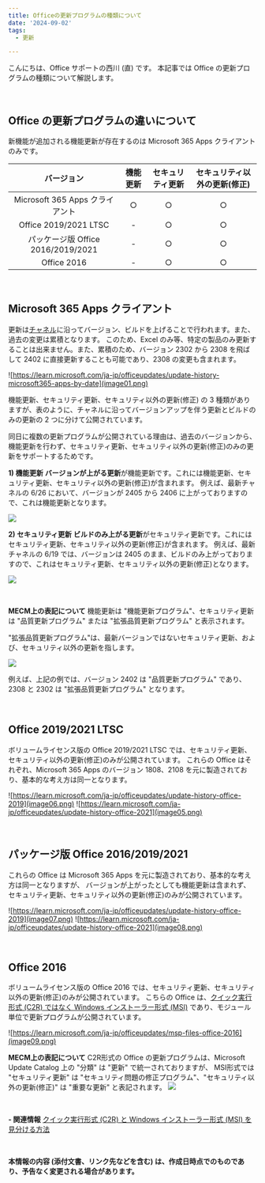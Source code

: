 ```yaml
---
title: Officeの更新プログラムの種類について
date: '2024-09-02'
tags:
  - 更新

---
```


こんにちは、Office サポートの西川 (直) です。 
本記事では Office の更新プログラムの種類について解説します。

<br>

Office の更新プログラムの違いについて
--
新機能が追加される機能更新が存在するのは Microsoft 365 Apps クライアントのみです。

| バージョン | 機能更新 |セキュリティ更新 | セキュリティ以外の更新(修正) |
| :----: | :----: | :----: | :----: |
| Microsoft 365 Apps クライアント| ○ | ○ | ○ |
| Office 2019/2021 LTSC | - | ○ | ○ |
| パッケージ版 Office 2016/2019/2021 | - | ○ | ○ |
| Office 2016 | - | ○ | ○ |

<br>

Microsoft 365 Apps クライアント
---
更新は[チャネル](https://learn.microsoft.com/ja-jp/microsoft-365-apps/updates/overview-update-channels)に沿ってバージョン、ビルドを上げることで行われます。また、過去の変更は累積となります。
このため、Excel のみ等、特定の製品のみ更新することは出来ません。また、累積のため、バージョン 2302 から 2308 を飛ばして 2402 に直接更新することも可能であり、2308 の変更も含まれます。

![https://learn.microsoft.com/ja-jp/officeupdates/update-history-microsoft365-apps-by-date](image01.png)

機能更新、セキュリティ更新、セキュリティ以外の更新(修正) の 3 種類がありますが、表のように、チャネルに沿ってバージョンアップを伴う更新とビルドのみの更新の 2 つに分けて公開されています。

同日に複数の更新プログラムが公開されている理由は、過去のバージョンから、機能更新を行わず、セキュリティ更新、セキュリティ以外の更新(修正)のみの更新をサポートするためです。

**1) 機能更新**
**バージョンが上がる更新**が機能更新です。これには機能更新、セキュリティ更新、セキュリティ以外の更新(修正)が含まれます。
例えば、最新チャネルの 6/26 において、バージョンが 2405 から 2406 に上がっておりますので、これは機能更新となります。

![](image02.png)

**2) セキュリティ更新**
**ビルドのみ上がる更新**がセキュリティ更新です。これにはセキュリティ更新、セキュリティ以外の更新(修正)が含まれます。
例えば、最新チャネルの 6/19 では、バージョンは 2405 のまま、ビルドのみ上がっておりますので、これはセキュリティ更新、セキュリティ以外の更新(修正)となります。

![](image03.png)

<br>


**MECM上の表記について**
機能更新は "機能更新プログラム"、セキュリティ更新は "品質更新プログラム" または "拡張品質更新プログラム" と表示されます。

"拡張品質更新プログラム"は、最新バージョンではないセキュリティ更新、および、セキュリティ以外の更新を指します。


![](image04.png)

例えば、上記の例では、バージョン 2402 は "品質更新プログラム" であり、2308 と 2302 は "拡張品質更新プログラム" となります。



<br>


Office 2019/2021 LTSC
---
ボリュームライセンス版の Office 2019/2021 LTSC では、セキュリティ更新、セキュリティ以外の更新(修正)のみが公開されています。
これらの Office はそれぞれ、Microsoft 365 Apps のバージョン 1808、2108 を元に製造されており、基本的な考え方は同一となります。

![https://learn.microsoft.com/ja-jp/officeupdates/update-history-office-2019](image06.png)
![https://learn.microsoft.com/ja-jp/officeupdates/update-history-office-2021](image05.png)



<br>

パッケージ版 Office 2016/2019/2021
---
これらの Office は Microsoft 365 Apps を元に製造されており、基本的な考え方は同一となりますが、
バージョンが上がったとしても機能更新は含まれず、セキュリティ更新、セキュリティ以外の更新(修正)のみが公開されています。

![https://learn.microsoft.com/ja-jp/officeupdates/update-history-office-2019](image07.png)
![https://learn.microsoft.com/ja-jp/officeupdates/update-history-office-2021](image08.png)



<br>

Office 2016
---
ボリュームライセンス版の Office 2016 では、セキュリティ更新、セキュリティ以外の更新(修正)のみが公開されています。
こちらの Office は、[クイック実行形式 (C2R) ではなく Windows インストーラー形式 (MSI)](https://officesupportjp.github.io/blog/cl0m8t2dj00393gvs3r7oar2m/) であり、モジュール単位で更新プログラムが公開されています。

![https://learn.microsoft.com/ja-jp/officeupdates/msp-files-office-2016](image09.png)


**MECM上の表記について**
C2R形式の Office の更新プログラムは、Microsoft Update Catalog 上の "分類" は "更新" で統一されておりますが、
MSI形式では "セキュリティ更新" は "セキュリティ問題の修正プログラム"、"セキュリティ以外の更新(修正)" は "重要な更新" と表記されます。
![](image10.png)

<br>

**\- 関連情報**
[クイック実行形式 (C2R) と Windows インストーラー形式 (MSI) を見分ける方法](https://officesupportjp.github.io/blog/cl0m8t2dj00393gvs3r7oar2m/)

<br>


**本情報の内容 (添付文書、リンク先などを含む) は、作成日時点でのものであり、予告なく変更される場合があります。**